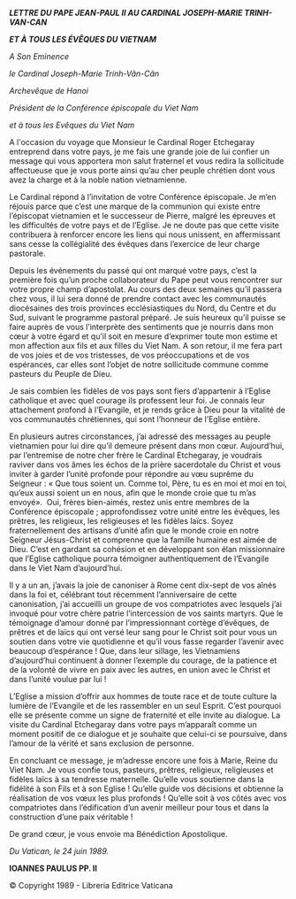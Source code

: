 ***LETTRE* *DU PAPE JEAN-PAUL II* *AU CARDINAL JOSEPH-MARIE TRINH-VAN-CAN***

***ET À TOUS LES ÉVÊQUES DU VIETNAM***

*A Son Eminence*

*le Cardinal Joseph-Marie Trinh-Vãn-Cãn*

*Archevêque de Hanoi*

*Président de la Conférence épiscopale du Viet Nam*

*et à tous les Evêques du Viet Nam*

A l'occasion du voyage que Monsieur le Cardinal Roger Etchegaray entreprend dans votre pays, je me fais une grande joie de lui confier un message qui vous apportera mon salut fraternel et vous redira la sollicitude affectueuse que je vous porte ainsi qu’au cher peuple chrétien dont vous avez la charge et à la noble nation vietnamienne.

Le Cardinal répond à l’invitation de votre Conférence épiscopale. Je m’en réjouis parce que c’est une marque de la communion qui existe entre l’épiscopat vietnamien et le successeur de Pierre, malgré les épreuves et les difficultés de votre pays et de l’Eglise. Je ne doute pas que cette visite contribuera à renforcer encore les liens qui nous unissent, en affermissant sans cesse la collégialité des évêques dans l’exercice de leur charge pastorale.

Depuis les événements du passé qui ont marqué votre pays, c’est la première fois qu’un proche collaborateur du Pape peut vous rencontrer sur votre propre champ d’apostolat. Au cours des deux semaines qu’il passera chez vous, il lui sera donné de prendre contact avec les communautés diocésaines des trois provinces ecclésiastiques du Nord, du Centre et du Sud, suivant le programme pastoral préparé. Je suis heureux qu’il puisse se faire auprès de vous l’interprète des sentiments que je nourris dans mon cœur à votre égard et qu’il soit en mesure d’exprimer toute mon estime et mon affection aux fils et aux filles du Viet Nam. A son retour, il me fera part de vos joies et de vos tristesses, de vos préoccupations et de vos espérances, car elles sont l’objet de notre sollicitude commune comme pasteurs du Peuple de Dieu.

Je sais combien les fidèles de vos pays sont fiers d’appartenir à l’Eglise catholique et avec quel courage ils professent leur foi. Je connais leur attachement profond à l’Evangile, et je rends grâce à Dieu pour la vitalité de vos communautés chrétiennes, qui sont l’honneur de l’Eglise entière.

En plusieurs autres circonstances, j’ai adressé des messages au peuple vietnamien pour lui dire qu’il demeure présent dans mon cœur. Aujourd’hui, par l’entremise de notre cher frère le Cardinal Etchegaray, je voudrais raviver dans vos âmes les échos de la prière sacerdotale du Christ et vous inviter à garder l’unité profonde pour répondre au vœu suprême du Seigneur : « Que tous soient un. Comme toi, Père, tu es en moi et moi en toi, qu’eux aussi soient un en nous, afin que le monde croie que tu m’as envoyé».  Oui, frères bien-aimés, restez unis entre membres de la Conférence épiscopale ; approfondissez votre unité entre les évêques, les prêtres, les religieux, les religieuses et les fidèles laïcs. Soyez fraternellement des artisans d’unité afin que le monde croie en notre Seigneur Jésus-Christ et comprenne que la famille humaine est aimée de Dieu. C’est en gardant sa cohésion et en développant son élan missionnaire que l’Eglise catholique pourra témoigner authentiquement de l’Evangile dans le Viet Nam d’aujourd’hui.

Il y a un an, j’avais la joie de canoniser à Rome cent dix-sept de vos aînés dans la foi et, célébrant tout récemment l’anniversaire de cette canonisation, j’ai accueilli un groupe de vos compatriotes avec lesquels j’ai invoqué pour votre chère patrie l’intercession de vos saints martyrs. Que le témoignage d’amour donné par l’impressionnant cortège d’évêques, de prêtres et de laïcs qui ont versé leur sang pour le Christ soit pour vous un soutien dans votre vie quotidienne et qu’il vous fasse regarder l’avenir avec beaucoup d’espérance ! Que, dans leur sillage, les Vietnamiens d’aujourd’hui continuent à donner l’exemple du courage, de la patience et de la volonté de vivre en paix avec les autres, en union avec le Christ et dans l’unité voulue par lui !

L’Eglise a mission d’offrir aux hommes de toute race et de toute culture la lumière de l’Evangile et de les rassembler en un seul Esprit. C’est pourquoi elle se présente comme un signe de fraternité et elle invite au dialogue. La visite du Cardinal Etchegaray dans votre pays m’apparaît comme un moment positif de ce dialogue et je souhaite que celui-ci se poursuive, dans l’amour de la vérité et sans exclusion de personne.

En concluant ce message, je m’adresse encore une fois à Marie, Reine du Viet Nam. Je vous confie tous, pasteurs, prêtres, religieux, religieuses et fidèles laïcs à sa tendresse maternelle. Qu’elle vous soutienne dans la fidélité à son Fils et à son Eglise ! Qu’elle guide vos décisions et obtienne la réalisation de vos vœux les plus profonds ! Qu’elle soit à vos côtés avec vos compatriotes dans l’édification d’un avenir meilleur pour tous et dans la construction d’une paix véritable !

De grand cœur, je vous envoie ma Bénédiction Apostolique.

*Du Vatican, le 24 juin 1989.*

**IOANNES PAULUS PP. II**

© Copyright 1989 - Libreria Editrice Vaticana